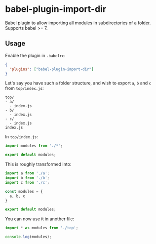 # babel-plugin-import-dir

Babel plugin to allow importing all modules in subdirectories of a folder. Supports babel >= 7.


## Usage

Enable the plugin in `.babelrc`:
```json
{
  "plugins": ["babel-plugin-import-dir"]
}
```

Let's say you have such a folder structure, and wish to export `a`, `b` and `c` from `top/index.js`:
```
top/
- a/
  - index.js
- b/
  - index.js
- c/
  - index.js
index.js
```

In `top/index.js`:
```js
import modules from './*';

export default modules;
```

This is roughly transformed into:
```js
import a from './a';
import b from './b';
import c from './c';

const modules = {
  a, b, c
}

export default modules;
```

You can now use it in another file:
```js
import * as modules from './top';

console.log(modules);
```


